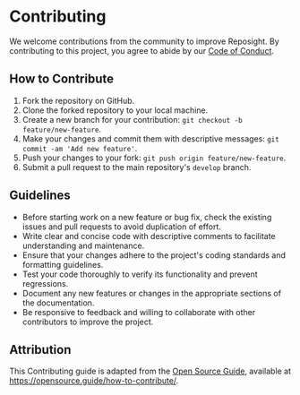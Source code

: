 # Contributing

We welcome contributions from the community to improve Reposight. By contributing to this project, you agree to abide by our [Code of Conduct](./CODE_OF_CONDUCT.md).

## How to Contribute

1. Fork the repository on GitHub.
2. Clone the forked repository to your local machine.
3. Create a new branch for your contribution: `git checkout -b feature/new-feature`.
4. Make your changes and commit them with descriptive messages: `git commit -am 'Add new feature'`.
5. Push your changes to your fork: `git push origin feature/new-feature`.
6. Submit a pull request to the main repository's `develop` branch.

## Guidelines

- Before starting work on a new feature or bug fix, check the existing issues and pull requests to avoid duplication of effort.
- Write clear and concise code with descriptive comments to facilitate understanding and maintenance.
- Ensure that your changes adhere to the project's coding standards and formatting guidelines.
- Test your code thoroughly to verify its functionality and prevent regressions.
- Document any new features or changes in the appropriate sections of the documentation.
- Be responsive to feedback and willing to collaborate with other contributors to improve the project.

## Attribution

This Contributing guide is adapted from the [Open Source Guide](https://opensource.guide/how-to-contribute/), available at https://opensource.guide/how-to-contribute/.
